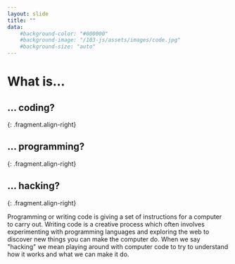 ```yaml
---
layout: slide
title: ""
data:
    #background-color: "#000000"
    #background-image: "/103-js/assets/images/code.jpg"
    #background-size: "auto"
---
```



<!--
TODO:
- Design
- Background image
-->

# What is...

## ... coding?
{: .fragment.align-right}

## ... programming?
{: .fragment.align-right}

## ... hacking?
{: .fragment.align-right}

<aside class="notes" markdown="1">
Programming or writing code is giving a set of instructions for a computer to carry out.  Writing code is a creative process which often involves experimenting with programming languages and exploring the web to discover new things you can make the computer do.  When we say "hacking" we mean playing around with computer code to try to understand how it works and what we can make it do.
</aside>
